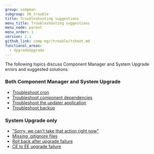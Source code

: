 ```yaml
---
group: compman
subgroup: 50_trouble
title: Troubleshooting suggestions
menu_title: Troubleshooting suggestions
menu_node: parent
menu_order: 1
version: 2.1
github_link: comp-mgr/trouble/tshoot.md
functional_areas:
  - UpgradeUpgrade
---
```


The following topics discuss Component Manager and System Upgrade errors and suggested solutions:

### Both Component Manager and System Upgrade
*	<a href="{{page.baseurl}}/comp-mgr/trouble/cman/cron.html">Troubleshoot cron</a>
*	<a href="{{page.baseurl}}/comp-mgr/trouble/cman/component-depend.html">Troubleshoot component dependencies</a>
*	<a href="{{page.baseurl}}/comp-mgr/trouble/cman/updater.html">Troubleshoot the updater application</a>
*	<a href="{{page.baseurl}}/comp-mgr/trouble/cman/tshoot_backup.html">Troubleshoot backup</a>

### System Upgrade only
*	<a href="{{page.baseurl}}/comp-mgr/trouble/cman/were-sorry.html">"Sorry, we can't take that action right now"</a>
*	<a href="{{page.baseurl}}/comp-mgr/trouble/cman/gitignore.html">Missing .gitignore files</a>
*	<a href="{{page.baseurl}}/comp-mgr/trouble/cman/update-fail.html">Roll back after upgrade failure</a>
*	<a href="{{page.baseurl}}/comp-mgr/trouble/cman/ce-ee-upgrade.html">CE to EE upgrade failure</a>

